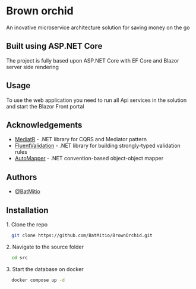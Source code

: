 # Brown orchid
An inovative microservice architecture solution for saving money on the go

## Built using ASP.NET Core
The project is fully based upon ASP.NET Core with EF Core and Blazor server side rendering

## Usage
To use the web application you need to run all 
Api services in the solution and start the Blazor Front portal

## Acknowledgements

 - [MediatR](https://github.com/jbogard/MediatR)  - .NET library for CQRS and Mediator pattern
 - [FluentValidation](https://docs.fluentvalidation.net/en/latest/) - .NET library for building strongly-typed validation rules
 - [AutoMapper](https://automapper.org/) - .NET convention-based object-object mapper


## Authors

- [@BatMitio](https://www.github.com/BatMitio)


## Installation

1\. Clone the repo

```bash
  git clone https://github.com/BatMitio/BrownOrchid.git
```

2\. Navigate to the source folder

```bash
  cd src
```
    
3\. Start the database on docker

```bash
  docker compose up -d
```
